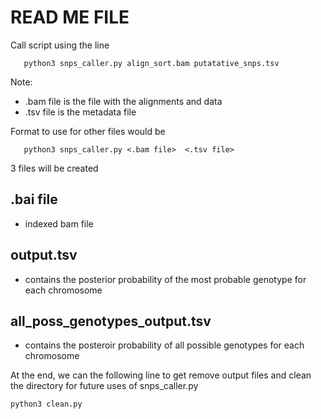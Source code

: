 # READ ME FILE

Call script using the line
```
   python3 snps_caller.py align_sort.bam putatative_snps.tsv
```

Note:
- .bam file is the file with the alignments and data
- .tsv file is the metadata file 

Format to use for other files would be 
```
   python3 snps_caller.py <.bam file>  <.tsv file>
```

3 files will be created
## .bai file 
- indexed bam file 

## output.tsv 
- contains the posterior probability of the most probable genotype for each chromosome

## all_poss_genotypes_output.tsv 
- contains the posteroir probability of all possible genotypes for each chromosome



At the end, we can the following line to get remove output files and clean the directory 
for future uses of snps_caller.py
```
python3 clean.py
```



